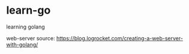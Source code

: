 # learn-go
learning golang

web-server source: https://blog.logrocket.com/creating-a-web-server-with-golang/